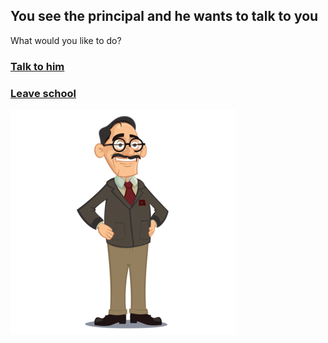 ## You see the principal and he wants to talk to you
What would you like to do?
### [Talk to him](../principal/principal.md)
### [Leave school](../ending4/ending4.md)

![Alt text](image.png)


